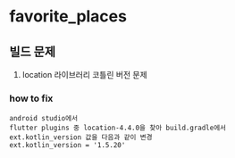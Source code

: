 # favorite_places

## 빌드 문제
1. location 라이브러리 코틀린 버전 문제
### how to fix
```
android studio에서
flutter plugins 중 location-4.4.0을 찾아 build.gradle에서 ext.kotlin_version 값을 다음과 같이 변경
ext.kotlin_version = '1.5.20'
```